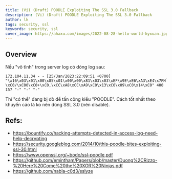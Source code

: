```yaml
---
title: (Vi) (Draft) POODLE Exploiting The SSL 3.0 Fallback
description: (Vi) (Draft) POODLE Exploiting The SSL 3.0 Fallback
author: lk
tags: security, ssl
keywords: security, ssl
cover_image: https://ahaxu.com/images/2022-08-28-hello-world-kyxuan.jpg
---
```


## Overview

Nếu "vô tình" trong server log có dòng log sau:
```
172.104.11.34 - - [25/Jan/2023:22:09:51 +0700] "\x16\x03\x01\x00\x85\x01\x00\x00\x81\x03\x03\xEF\x9E\xE6\xA3\xE4\x7FH`\xC6\xA0\xFC\xCB{]\x16\xD6\x91\x8B\x97\xC3\x99\xAA\x08\xE2\xAC*H,7\x8AJ\x82\x00\x00 \xC0/\xC00\xC0+\xC0,\xCC\xA8\xCC\xA9\xC0\x13\xC0\x09\xC0\x14\xC0" 400 157 "-" "-" "-"
```
Thì "có thể" đang bị dò để tấn công kiểu "POODLE".  Cách tốt nhất theo khuyến cáo là ko nên dùng SSL 3.0 (nên disable).

## Refs:
- https://bountify.co/hacking-attempts-detected-in-access-log-need-help-decrypting
- https://security.googleblog.com/2014/10/this-poodle-bites-exploiting-ssl-30.html
- https://www.openssl.org/~bodo/ssl-poodle.pdf
- https://github.com/emintham/Papers/blob/master/Duong%2CRizzo-%20Here%20Come%20the%20XOR%20Ninjas.pdf
- https://github.com/nabla-c0d3/sslyze

